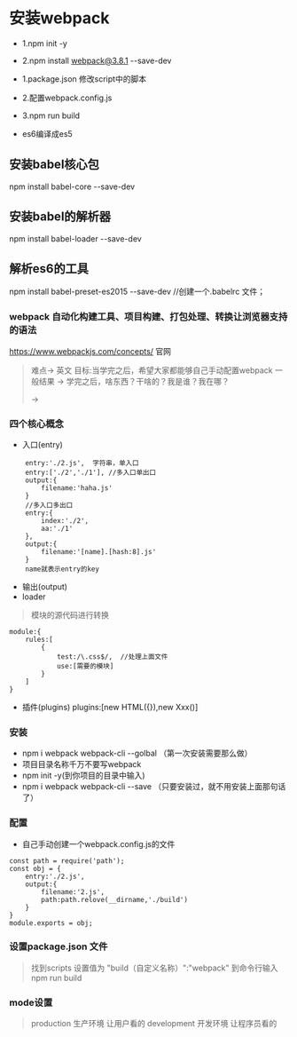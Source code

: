 # 安装webpack

- 1.npm init -y
- 2.npm install webpack@3.8.1 --save-dev

- 1.package.json 修改script中的脚本
- 2.配置webpack.config.js
- 3.npm run build

- es6编译成es5

## 安装babel核心包

npm install babel-core --save-dev

## 安装babel的解析器

npm install babel-loader --save-dev

## 解析es6的工具

npm install babel-preset-es2015 --save-dev
//创建一个.babelrc 文件；

### webpack 自动化构建工具、项目构建、打包处理、转换让浏览器支持的语法

https://www.webpackjs.com/concepts/ 官网
> 难点-> 英文
> 目标:当学完之后，希望大家都能够自己手动配置webpack
> 一般结果 -> 学完之后，啥东西？干啥的？我是谁？我在哪？
> <div id="box"></div> -> <div id=box></div>

### 四个核心概念

- 入口(entry)

```config
    entry:'./2.js',  字符串，单入口
    entry:['./2','./1'], //多入口单出口
    output:{
        filename:'haha.js'
    }
    //多入口多出口
    entry:{
        index:'./2',
        aa:'./1'
    },
    output:{
        filename:'[name].[hash:8].js'  
    }
    name就表示entry的key

```

- 输出(output)
- loader

> 模块的源代码进行转换

```config
module:{
    rules:[
        {
            test:/\.css$/,  //处理上面文件
            use:[需要的模块]
        }
    ]
}
```

- 插件(plugins)
plugins:[new HTML({}),new Xxx()]

### 安装

- npm i webpack webpack-cli --golbal  （第一次安装需要那么做）
- 项目目录名称千万不要写webpack
- npm init -y(到你项目的目录中输入)
- npm i webpack webpack-cli --save   （只要安装过，就不用安装上面那句话了）

### 配置

- 自己手动创建一个webpack.config.js的文件

```config
const path = require('path');
const obj = {
    entry:'./2.js',
    output:{
        filename:'2.js',
        path:path.relove(__dirname,'./build')
    }
}
module.exports = obj;

```

### 设置package.json 文件

> 找到scripts 设置值为 "build（自定义名称）":"webpack"
> 到命令行输入npm run build

### mode设置

> production  生产环境   让用户看的
> development 开发环境   让程序员看的